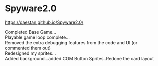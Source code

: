 # Spyware2.0

https://daestan.github.io/Spyware2.0/

Completed Base Game... <br />
Playable game loop complete... <br />
Removed the extra debugging features from the code and UI (or commented them out)<br />
Redesigned my sprites... <br />
Added background...added COM Button Sprites..Redone the card layout <br />

